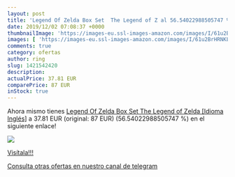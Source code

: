 ```yaml
---
layout: post
title: 'Legend Of Zelda Box Set  The Legend of Z al 56.54022988505747 % de descuento'
date: 2019/12/02 07:08:37 +0000
thumbnailImage: 'https://images-eu.ssl-images-amazon.com/images/I/61u2BrHRNKL._SL200_.jpg'
images: [ 'https://images-eu.ssl-images-amazon.com/images/I/61u2BrHRNKL._SL200_.jpg' ]
comments: true
category: ofertas
author: ring
slug: 1421542420
description:
actualPrice: 37.81 EUR
comparePrice: 87 EUR
inStock: true
---
```


Ahora mismo tienes [Legend Of Zelda Box Set  The Legend of Zelda  [Idioma Inglés]](https://www.amazon.com/dp/1421542420/?tag=redken08-20) a 37.81 EUR (original: 87 EUR) (56.54022988505747 %) en el siguiente enlace!

[![](https://images-eu.ssl-images-amazon.com/images/I/61u2BrHRNKL._SL200_.jpg)](https://www.amazon.com/dp/1421542420/?tag=redken08-20)

[Visítala!!!](https://www.amazon.com/dp/1421542420/?tag=redken08-20)

[Consulta otras ofertas en nuestro canal de telegram](https://t.me/s/ofertas25)
